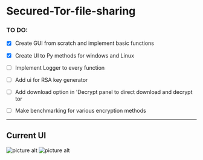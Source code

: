 # Secured-Tor-file-sharing

### TO DO:

- [x] Create GUI from scratch and implement basic functions
- [x] Create UI to Py methods for windows and Linux
- [ ] Implement Logger to every function
- [ ] Add ui for RSA key generator
- [ ] Add download option in 'Decrypt panel to direct download and decrypt tor

- [ ] Make benchmarking for various encryption methods

- - - -

## Current UI

![picture alt](https://i.imgur.com/2LK2F7K.png "Title is optional")
![picture alt](https://i.imgur.com/nqebT1l.png "Title is optional")